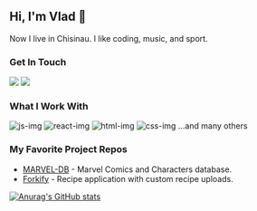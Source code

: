 ## Hi, I'm Vlad 👋
Now I live in Chisinau. I like coding, music, and sport.

### Get In Touch
<a href="https://front-dev-portfolio.netlify.app/"><img src="https://img.shields.io/badge/portfolio-0A0A0A?style=for-the-badge&logo=dev.to&logoColor=white"></a>
<a href="mailto:vladislav.work98@gmail.com"><img src="https://img.shields.io/badge/Gmail-D14836?style=for-the-badge&logo=gmail&logoColor=white"></a>

### What I Work With
![js-img](https://github.com/one-way7/one-way7/assets/121254183/b54379b2-90b2-4a37-a801-cfa531c55e51)
![react-img](https://github.com/one-way7/one-way7/assets/121254183/0129a39b-fc55-4832-b821-4c46359f1558)
![html-img](https://github.com/one-way7/one-way7/assets/121254183/9dcabf4d-cc91-48af-a033-5aa03dc44b78)
![css-img](https://github.com/one-way7/one-way7/assets/121254183/93f09aa1-d724-46b3-baac-819f1e0120bc)
...and many others
### My Favorite Project Repos
- [MARVEL-DB](https://github.com/one-way7/marvel-db) - Marvel Comics and Characters database.
- [Forkify](https://github.com/one-way7/forkify) - Recipe application with custom recipe uploads.

[![Anurag's GitHub stats](https://github-readme-stats.vercel.app/api?username=one-way7&show_icons=true&hide=contribs,prs&theme=radical)](https://github.com/anuraghazra/github-readme-stats)

